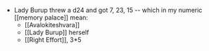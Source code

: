 - Lady Burup threw a d24 and got 7, 23, 15 -- which in my numeric [[memory palace]] mean:
  - [[Avalokiteshvara]]
  - [[Lady Burup]] herself
  - [[Right Effort]], 3*5
